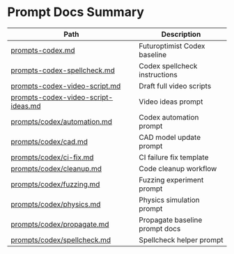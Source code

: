 # Prompt Docs Summary

| Path | Description |
|------|-------------|
| [prompts-codex.md](prompts-codex.md) | Futuroptimist Codex baseline |
| [prompts-codex-spellcheck.md](prompts-codex-spellcheck.md) | Codex spellcheck instructions |
| [prompts-codex-video-script.md](prompts-codex-video-script.md) | Draft full video scripts |
| [prompts-codex-video-script-ideas.md](prompts-codex-video-script-ideas.md) | Video ideas prompt |
| [prompts/codex/automation.md](prompts/codex/automation.md) | Codex automation prompt |
| [prompts/codex/cad.md](prompts/codex/cad.md) | CAD model update prompt |
| [prompts/codex/ci-fix.md](prompts/codex/ci-fix.md) | CI failure fix template |
| [prompts/codex/cleanup.md](prompts/codex/cleanup.md) | Code cleanup workflow |
| [prompts/codex/fuzzing.md](prompts/codex/fuzzing.md) | Fuzzing experiment prompt |
| [prompts/codex/physics.md](prompts/codex/physics.md) | Physics simulation prompt |
| [prompts/codex/propagate.md](prompts/codex/propagate.md) | Propagate baseline prompt docs |
| [prompts/codex/spellcheck.md](prompts/codex/spellcheck.md) | Spellcheck helper prompt |
